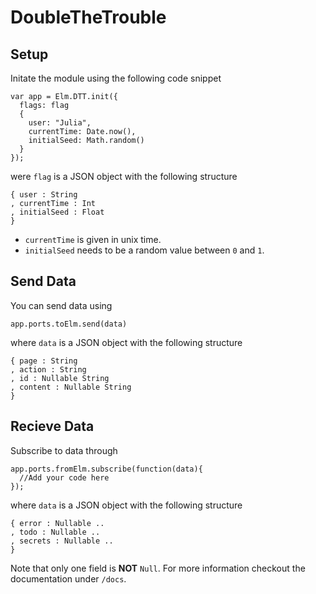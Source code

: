 # DoubleTheTrouble

## Setup

Initate the module using the following code snippet

```
var app = Elm.DTT.init({
  flags: flag
  {
    user: "Julia",
    currentTime: Date.now(),
    initialSeed: Math.random()
  }
});
```

were `flag` is a JSON object with the following structure

```
{ user : String
, currentTime : Int
, initialSeed : Float
}
```

* `currentTime` is given in unix time.
* `initialSeed` needs to be a random value between `0` and `1`.

## Send Data

You can send data using

```
app.ports.toElm.send(data)
```

where `data` is a JSON object with the following structure

```
{ page : String
, action : String
, id : Nullable String
, content : Nullable String
}
```

## Recieve Data

Subscribe to data through

```
app.ports.fromElm.subscribe(function(data){
  //Add your code here
});
```

where `data` is a JSON object with the following structure

```
{ error : Nullable ..
, todo : Nullable ..
, secrets : Nullable ..
}
```

Note that only one field is **NOT** `Null`. For more information checkout the
documentation under `/docs`.